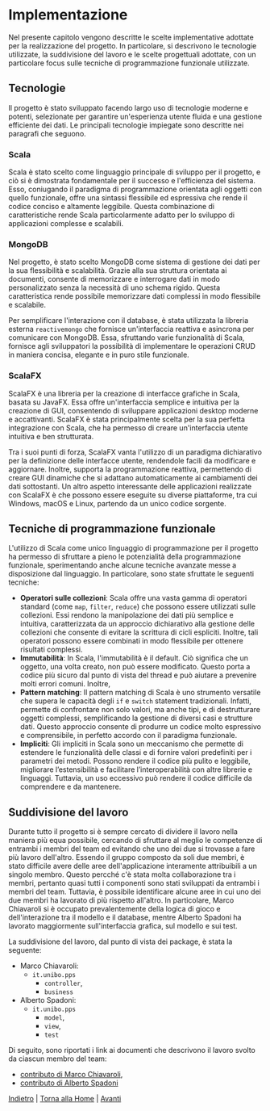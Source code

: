 # Implementazione
Nel presente capitolo vengono descritte le scelte implementative adottate per la realizzazione del progetto. In particolare, si descrivono le tecnologie utilizzate, la suddivisione del lavoro e le scelte progettuali adottate, con un particolare focus sulle tecniche di programmazione funzionale utilizzate.

## Tecnologie
Il progetto è stato sviluppato facendo largo uso di tecnologie moderne e potenti, selezionate per garantire un'esperienza utente fluida e una gestione efficiente dei dati. Le principali tecnologie impiegate sono descritte nei paragrafi che seguono.

### Scala
Scala è stato scelto come linguaggio principale di sviluppo per il progetto, e ciò si è dimostrata fondamentale per il successo e l'efficienza del sistema. Esso, coniugando il paradigma di programmazione orientata agli oggetti con quello funzionale, offre una sintassi flessibile ed espressiva che rende il codice conciso e altamente leggibile. Questa combinazione di caratteristiche rende Scala particolarmente adatto per lo sviluppo di applicazioni complesse e scalabili.

### MongoDB
Nel progetto, è stato scelto MongoDB come sistema di gestione dei dati per la sua flessibilità e scalabilità. Grazie alla sua struttura orientata ai documenti, consente di memorizzare e interrogare dati in modo personalizzato senza la necessità di uno schema rigido. Questa caratteristica rende possibile memorizzare dati complessi in modo flessibile e scalabile.

Per semplificare l'interazione con il database, è stata utilizzata la libreria esterna `reactivemongo` che fornisce un'interfaccia reattiva e asincrona per comunicare con MongoDB. Essa, sfruttando varie funzionalità di Scala, fornisce agli sviluppatori la possibilità di implementare le operazioni CRUD in maniera concisa, elegante e in puro stile funzionale.

### ScalaFX
ScalaFX è una libreria per la creazione di interfacce grafiche in Scala, basata su JavaFX. Essa offre un'interfaccia semplice e intuitiva per la creazione di GUI, consentendo di sviluppare applicazioni desktop moderne e accattivanti. ScalaFX è stata principalmente scelta per la sua perfetta integrazione con Scala, che ha permesso di creare un'interfaccia utente intuitiva e ben strutturata.

Tra i suoi punti di forza, ScalaFX vanta l'utilizzo di un paradigma dichiarativo per la definizione delle interfacce utente, rendendole facili da modificare e aggiornare. Inoltre, supporta la programmazione reattiva, permettendo di creare GUI dinamiche che si adattano automaticamente ai cambiamenti dei dati sottostanti. Un altro aspetto interessante delle applicazioni realizzate con ScalaFX è che possono essere eseguite su diverse piattaforme, tra cui Windows, macOS e Linux, partendo da un unico codice sorgente.


## Tecniche di programmazione funzionale
L'utilizzo di Scala come unico linguaggio di programmazione per il progetto ha permesso di sfruttare a pieno le potenzialità della programmazione funzionale, sperimentando anche alcune tecniche avanzate messe a disposizione dal linguaggio. In particolare, sono state sfruttate le seguenti tecniche:
- **Operatori sulle collezioni**: Scala offre una vasta gamma di operatori standard (come `map`, `filter`, `reduce`) che possono essere utilizzati sulle collezioni. Essi rendono la manipolazione dei dati più semplice e intuitiva, caratterizzata da un approccio dichiarativo alla gestione delle collezioni che consente di evitare la scrittura di cicli espliciti. Inoltre, tali operatori possono essere combinati in modo flessibile per ottenere risultati complessi.
- **Immutabilità**: In Scala, l'immutabilità è il default. Ciò significa che un oggetto, una volta creato, non può essere modificato. Questo porta a codice più sicuro dal punto di vista del thread e può aiutare a prevenire molti errori comuni. Inoltre, 
- **Pattern matching**: Il pattern matching di Scala è uno strumento versatile che supera le capacità degli `if` e `switch` statement tradizionali. Infatti, permette di confrontare non solo valori, ma anche tipi, e di destrutturare oggetti complessi, semplificando la gestione di diversi casi e strutture dati. Questo approccio consente di produrre un codice molto espressivo e comprensibile, in perfetto accordo con il paradigma funzionale.
- **Impliciti**: Gli impliciti in Scala sono un meccanismo che permette di estendere le funzionalità delle classi e di fornire valori predefiniti per i parametri dei metodi. Possono rendere il codice più pulito e leggibile, migliorare l’estensibilità e facilitare l’interoperabilità con altre librerie e linguaggi. Tuttavia, un uso eccessivo può rendere il codice difficile da comprendere e da mantenere.
 

## Suddivisione del lavoro
Durante tutto il progetto si è sempre cercato di dividere il lavoro nella maniera più equa possibile, cercando di sfruttare al meglio le competenze di entrambi i membri del team ed evitando che uno dei due si trovasse a fare più lavoro dell'altro. Essendo il gruppo composto da soli due membri, è stato difficile avere delle aree dell'applicazione interamente attribuibili a un singolo membro. Questo percché c'è stata molta collaborazione tra i membri, pertanto quasi tutti i componenti sono stati sviluppati da entrambi i membri del team. Tuttavia, è possibile identificare alcune aree in cui uno dei due membri ha lavorato di più rispetto all'altro. In particolare, Marco Chiavaroli si è occupato prevalentemente della logica di gioco e dell'interazione tra il modello e il database, mentre Alberto Spadoni ha lavorato maggiormente sull'interfaccia grafica, sul modello e sui test.

La suddivisione del lavoro, dal punto di vista dei package, è stata la seguente:
- Marco Chiavaroli:
  - `it.unibo.pps`
    - `controller`,
    - `business`
- Alberto Spadoni:
  - `it.unibo.pps`
    - `model`,
    - `view`,
    - `test`

Di seguito, sono riportati i link ai documenti che descrivono il lavoro svolto da ciascun membro del team:
- [contributo di Marco Chiavaroli](contributions/marco.md),
- [contributo di Alberto Spadoni](contributions/alberto.md)

[Indietro](5-tecnologie.md) | [Torna alla Home](index.md) | [Avanti](7-conclusioni)